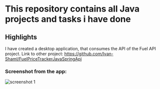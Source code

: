 # This repository contains all Java projects and tasks i have done

## Highlights

I have created a desktop application, that consumes the API of the Fuel API project.
Link to other project: https://github.com/Ivan-Shaml/FuelPriceTrackerJavaSpringApi

### Screenshot from the app:

![screenshot 1](https://i.ibb.co/X2Nqg0s/Screenshot-2022-03-25-152408.png)